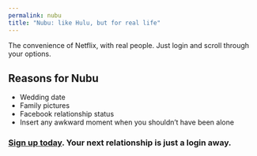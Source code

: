 ```yaml
---
permalink: nubu
title: "Nubu: like Hulu, but for real life"
---
```


The convenience of Netflix, with real people. Just login and scroll through your options.

## Reasons for Nubu

- Wedding date
- Family pictures
- Facebook relationship status
- Insert any awkward moment when you shouldn’t have been alone

### [Sign up today][1]. Your next relationship is just a login away.

[1]:	money
